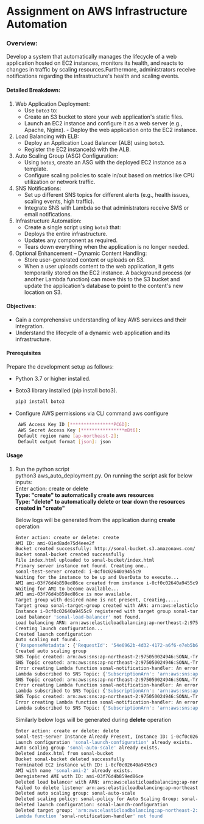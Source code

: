 # Assignment on AWS Infrastructure Automation

### Overview: 
Develop a system that automatically manages the lifecycle of a web application hosted on  EC2 instances, monitors its health, and reacts to changes in traffic by scaling resources.Furthermore, administrators receive notifications regarding the infrastructure's health and scaling events. 
#### Detailed Breakdown: 
1. Web Application Deployment: 
   - Use `boto3` to: 
   - Create an S3 bucket to store your web application's static files. 
   - Launch an EC2 instance and configure it as a web server (e.g., Apache, Nginx).  - Deploy the web application onto the EC2 instance. 
2. Load Balancing with ELB: 
   - Deploy an Application Load Balancer (ALB) using `boto3`. 
   - Register the EC2 instance(s) with the ALB. 
3. Auto Scaling Group (ASG) Configuration: 
   - Using `boto3`, create an ASG with the deployed EC2 instance as a template. 
   - Configure scaling policies to scale in/out based on metrics like CPU utilization or network traffic. 
4. SNS Notifications: 
   - Set up different SNS topics for different alerts (e.g., health issues, scaling events, high traffic). 
   - Integrate SNS with Lambda so that administrators receive SMS or email notifications. 
5. Infrastructure Automation: 
   - Create a single script using `boto3` that: 
   - Deploys the entire infrastructure. 
   - Updates any component as required. 
   - Tears down everything when the application is no longer needed. 
6. Optional Enhancement – Dynamic Content Handling: 
   - Store user-generated content or uploads on S3. 
   - When a user uploads content to the web application, it gets temporarily stored on the  EC2 instance. A background process (or another Lambda function) can move this to the S3  bucket and update the application's database to point to the content's new location on S3. 
#### Objectives: 
- Gain a comprehensive understanding of key AWS services and their integration.
- Understand the lifecycle of a dynamic web application and its infrastructure.
 
#### Prerequisites
Prepare the development setup as follows:

   - Python 3.7 or higher installed.
     
   - Boto3 library installed (pip install boto3).
     ```bash
     pip3 install boto3
     ```
   - Configure AWS permissions via CLI command aws configure
     ```bash
      AWS Access Key ID [****************PC6D]: 
      AWS Secret Access Key [****************mBt6]: 
      Default region name [ap-northeast-2]: 
      Default output format [json]: json
     ```

#### Usage
   1. Run the python script <br />
      python3 aws_auto_deployment.py. On running the script ask for below inputs: <br />
      Enter action: create or delete <br />
      **Type: "create" to automatically create aws resources** <br /> 
      **Type: "delete" to automatically delete or tear down the resources created in "create"** <br />
      
      Below logs will be generated from the application during **create** operation <br />
      ```bash
      Enter action: create or delete: create
      AMI ID: ami-01ed8ade75d4eee2f
      Bucket created successfully: http://sonal-bucket.s3.amazonaws.com/
      Bucket sonal-bucket created successfully
      File index.html uploaded to sonal-bucket/index.html
      Primary server instance not found. Creating one..
      sonal-test-server created: i-0cf0c02640a9455c9
      Waiting for the instance to be up and UserData to execute...
      AMI ami-03f76d4b859ed86ce created from instance i-0cf0c02640a9455c9
      Waiting for AMI to become available...
      AMI ami-03f76d4b859ed86ce is now available.
      Target group with desired name is not present, Creating.....
      Target group sonal-target-group created with ARN: arn:aws:elasticloadbalancing:ap-northeast-2:975050024946:targetgroup/sonal-target-group/ff1af753c480f45c
      Instance i-0cf0c02640a9455c9 registered with target group sonal-target-group
      Load balancer 'sonal-load-balancer' not found.
      Load balancing ARN: arn:aws:elasticloadbalancing:ap-northeast-2:975050024946:loadbalancer/app/sonal-load-balancer/cb61755bb53b9742
      Creating launch configuration...
      Created launch configuration
      Auto scaling not found..
      {'ResponseMetadata': {'RequestId': '54e6962b-4d32-4172-a6f6-e7eb5b6240c6', 'HTTPStatusCode': 200, 'HTTPHeaders': {'x-amzn-requestid': '54e6962b-4d32-4172-a6f6-e7eb5b6240c6', 'content-type': 'text/xml', 'content-length': '231', 'date': 'Wed, 24 Jul 2024 15:15:10 GMT'}, 'RetryAttempts': 0}}
      Created auto scaling group
      SNS Topic created: arn:aws:sns:ap-northeast-2:975050024946:SONAL-Trigger-Scaling-Events
      SNS Topic created: arn:aws:sns:ap-northeast-2:975050024946:SONAL-Trigger-Health-Issues
      Error creating Lambda function sonal-notification-handler: An error occurred (InvalidParameterValueException) when calling the CreateFunction operation: The role defined for the function cannot be assumed by Lambda.
      Lambda subscribed to SNS Topic: {'SubscriptionArn': 'arn:aws:sns:ap-northeast-2:975050024946:SONAL-Trigger-Health-Issues:7ce356c5-392a-45f3-8f18-fe9309378319', 'ResponseMetadata': {'RequestId': '072b325a-9f61-513e-82a0-6d4183a330fc', 'HTTPStatusCode': 200, 'HTTPHeaders': {'x-amzn-requestid': '072b325a-9f61-513e-82a0-6d4183a330fc', 'date': 'Wed, 24 Jul 2024 15:15:14 GMT', 'content-type': 'text/xml', 'content-length': '382', 'connection': 'keep-alive'}, 'RetryAttempts': 0}}
      SNS Topic created: arn:aws:sns:ap-northeast-2:975050024946:SONAL-Trigger-Scaling-Events
      Error creating Lambda function sonal-notification-handler: An error occurred (InvalidParameterValueException) when calling the CreateFunction operation: The role defined for the function cannot be assumed by Lambda.
      Lambda subscribed to SNS Topic: {'SubscriptionArn': 'arn:aws:sns:ap-northeast-2:975050024946:SONAL-Trigger-Scaling-Events:04504f8f-b78e-46c8-93fc-a104e1542e8d', 'ResponseMetadata': {'RequestId': '8aeb1fd3-ce59-5605-81d8-40c8d29ac7c7', 'HTTPStatusCode': 200, 'HTTPHeaders': {'x-amzn-requestid': '8aeb1fd3-ce59-5605-81d8-40c8d29ac7c7', 'date': 'Wed, 24 Jul 2024 15:15:15 GMT', 'content-type': 'text/xml', 'content-length': '383', 'connection': 'keep-alive'}, 'RetryAttempts': 0}}
      SNS Topic created: arn:aws:sns:ap-northeast-2:975050024946:SONAL-Trigger-High-Traffic
      Error creating Lambda function sonal-notification-handler: An error occurred (InvalidParameterValueException) when calling the CreateFunction operation: The role defined for the function cannot be assumed by Lambda.
      Lambda subscribed to SNS Topic: {'SubscriptionArn': 'arn:aws:sns:ap-northeast-2:975050024946:SONAL-Trigger-High-Traffic:b1e2966b-1e13-4697-8c09-82d56b6731a4', 'ResponseMetadata': {'RequestId': 'c714c6e4-bb51-5a86-b50d-99ffa7954b44', 'HTTPStatusCode': 200, 'HTTPHeaders': {'x-amzn-requestid': 'c714c6e4-bb51-5a86-b50d-99ffa7954b44', 'date': 'Wed, 24 Jul 2024 15:15:16 GMT', 'content-type': 'text/xml', 'content-length': '381', 'connection': 'keep-alive'}, 'RetryAttempts': 0}}
      ```
      Similarly below logs will be generated during **delete** operation <br />
      ```bash
      Enter action: create or delete: delete
      sonal-test-server Instance Already Present, Instance ID: i-0cf0c02640a9455c9
      Launch configuration 'sonal-launch-configuration' already exists.
      Auto scaling group 'sonal-auto-scale' already exists.
      Deleted index.html from sonal-bucket
      Bucket sonal-bucket deleted successfully
      Terminated EC2 instance with ID: i-0cf0c02640a9455c9
      AMI with name 'sonal-ami-2' already exists.
      Deregistered AMI with ID: ami-03f76d4b859ed86ce
      Deleted load balancer with ARN: arn:aws:elasticloadbalancing:ap-northeast-2:975050024946:loadbalancer/app/sonal-load-balancer/cb61755bb53b9742
      Failed to delete listener arn:aws:elasticloadbalancing:ap-northeast-2:975050024946:listener/app/sonal-load-balancer/cb61755bb53b9742/95df27107131e286: An error occurred (ListenerNotFound) when calling the DeleteListener operation: Listener 'arn:aws:elasticloadbalancing:ap-northeast-2:975050024946:listener/app/sonal-load-balancer/cb61755bb53b9742/95df27107131e286' not found
      Deleted auto scaling group: sonal-auto-scale
      Deleted scaling policy: sonal-policy for Auto Scaling Group: sonal-auto-scale
      Deleted launch configuration: sonal-launch-configuration
      Deleted target group: 'arn:aws:elasticloadbalancing:ap-northeast-2:975050024946:targetgroup/sonal-target-group/ff1af753c480f45c
      Lambda function 'sonal-notification-handler' not found
      ```
      

